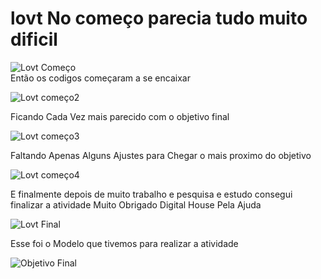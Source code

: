 # lovt No começo parecia tudo muito dificil
![Lovt Começo](https://user-images.githubusercontent.com/21298246/165323305-9d789fea-6952-41d3-906e-627dd4eaa4b4.JPG)
<br>
Então os codigos começaram a se encaixar

![Lovt começo2](https://user-images.githubusercontent.com/21298246/165323436-c57e7a2d-660e-4945-b48d-5f593135d319.JPG)

Ficando Cada Vez mais parecido com o objetivo final

![Lovt começo3](https://user-images.githubusercontent.com/21298246/165323648-7c9096e1-787b-4500-8726-7e181ae52484.JPG)

Faltando Apenas Alguns Ajustes para Chegar o mais proximo do objetivo

![Lovt começo4](https://user-images.githubusercontent.com/21298246/165323763-8bf876ba-d25d-49db-8d7a-b7e35c38b38a.JPG)

E finalmente depois de muito trabalho e pesquisa e estudo consegui finalizar a atividade
Muito Obrigado Digital House Pela Ajuda

![Lovt Final](https://user-images.githubusercontent.com/21298246/165323893-1403cfa5-d728-48e4-9e93-b5f867f5da85.JPG)

Esse foi o Modelo que tivemos para realizar a atividade

![Objetivo Final](https://user-images.githubusercontent.com/21298246/165324082-211c3649-816c-4c7d-8052-604ed65c832a.JPG)
